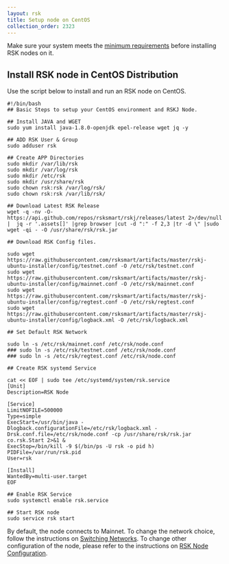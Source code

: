 ```yaml
---
layout: rsk
title: Setup node on CentOS
collection_order: 2323
---
```


Make sure your system meets the [minimum requirements](../requirements/) before installing RSK nodes on it.

## Install RSK node in CentOS Distribution

Use the script below to install and run an RSK node on CentOS.

```shell
#!/bin/bash
## Basic Steps to setup your CentOS environment and RSKJ Node.

## Install JAVA and WGET
sudo yum install java-1.8.0-openjdk epel-release wget jq -y

## ADD RSK User & Group
sudo adduser rsk

## Create APP Directories
sudo mkdir /var/lib/rsk
sudo mkdir /var/log/rsk
sudo mkdir /etc/rsk
sudo mkdir /usr/share/rsk
sudo chown rsk:rsk /var/log/rsk/
sudo chown rsk:rsk /var/lib/rsk/

## Download Latest RSK Release
wget -q -nv -O- https://api.github.com/repos/rsksmart/rskj/releases/latest 2>/dev/null |  jq -r '.assets[]' |grep browser |cut -d ":" -f 2,3 |tr -d \" |sudo wget -qi - -O /usr/share/rsk/rsk.jar

## Download RSK Config files.

sudo wget https://raw.githubusercontent.com/rsksmart/artifacts/master/rskj-ubuntu-installer/config/testnet.conf -O /etc/rsk/testnet.conf
sudo wget https://raw.githubusercontent.com/rsksmart/artifacts/master/rskj-ubuntu-installer/config/mainnet.conf -O /etc/rsk/mainnet.conf
sudo wget https://raw.githubusercontent.com/rsksmart/artifacts/master/rskj-ubuntu-installer/config/regtest.conf -O /etc/rsk/regtest.conf
sudo wget https://raw.githubusercontent.com/rsksmart/artifacts/master/rskj-ubuntu-installer/config/logback.xml -O /etc/rsk/logback.xml

## Set Default RSK Network

sudo ln -s /etc/rsk/mainnet.conf /etc/rsk/node.conf
### sudo ln -s /etc/rsk/testnet.conf /etc/rsk/node.conf
### sudo ln -s /etc/rsk/regtest.conf /etc/rsk/node.conf

## Create RSK systemd Service

cat << EOF | sudo tee /etc/systemd/system/rsk.service
[Unit]
Description=RSK Node

[Service]
LimitNOFILE=500000
Type=simple
ExecStart=/usr/bin/java -Dlogback.configurationFile=/etc/rsk/logback.xml -Drsk.conf.file=/etc/rsk/node.conf -cp /usr/share/rsk/rsk.jar co.rsk.Start 2>&1 &
ExecStop=/bin/kill -9 $(/bin/ps -U rsk -o pid h)
PIDFile=/var/run/rsk.pid
User=rsk

[Install]
WantedBy=multi-user.target
EOF

## Enable RSK Service
sudo systemctl enable rsk.service

## Start RSK node
sudo service rsk start

```

By default, the node connects to Mainnet.  To change the network choice, follow the instructions on [Switching Networks](/rsk/node/configure/switch-network). To change other configuration of the node, please refer to the instructions on [RSK Node Configuration](/rsk/node/configure).
